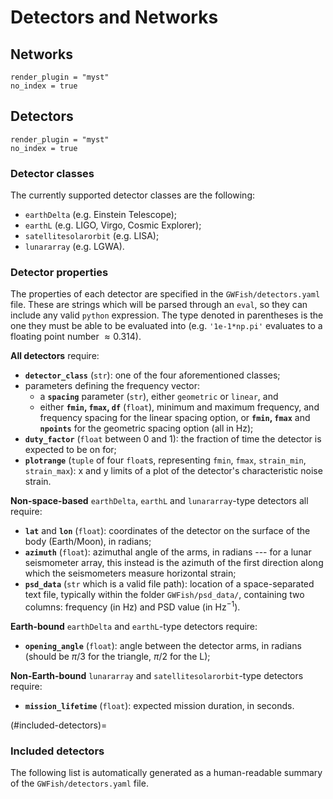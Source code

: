 # Detectors and Networks

## Networks

```{autodoc2-object} GWFish.modules.detection.Network
render_plugin = "myst"
no_index = true
```

## Detectors

```{autodoc2-object} GWFish.modules.detection.Detector
render_plugin = "myst"
no_index = true
```

### Detector classes

The currently supported detector classes are the following:

- `earthDelta` (e.g. Einstein Telescope);
- `earthL` (e.g. LIGO, Virgo, Cosmic Explorer);
- `satellitesolarorbit` (e.g. LISA);
- `lunararray` (e.g. LGWA).

### Detector properties

The properties of each detector are specified in the `GWFish/detectors.yaml` file.
These are strings which will be parsed through an `eval`, so they can include any 
valid `python` expression. The type denoted in parentheses is the one they must be able
to be evaluated into (e.g. `'1e-1*np.pi'` evaluates to a floating point number $\approx 0.314$).

__All detectors__ require:

- __`detector_class`__ (`str`): one of the four aforementioned classes;
- parameters defining the frequency vector:
    - a __`spacing`__ parameter (`str`), either `geometric` or `linear`, and
    - either __`fmin`, `fmax`, `df`__ (`float`), minimum and maximum frequency, and frequency spacing for the linear spacing option, or __`fmin`, `fmax`__ and __`npoints`__ for the geometric spacing option (all in Hz);
- __`duty_factor`__ (`float` between 0 and 1): the fraction of time the detector is expected to be on for;
- __`plotrange`__ (`tuple` of four `float`s, representing `fmin`, `fmax`, `strain_min`, `strain_max`): 
    x and y limits of a plot of the detector's characteristic noise strain.

__Non-space-based__ `earthDelta`, `earthL` and `lunararray`-type detectors all require:

- __`lat`__ and __`lon`__ (`float`): coordinates of the detector on the surface of the body (Earth/Moon), in radians;
- __`azimuth`__ (`float`): azimuthal angle of the arms, in radians --- for a lunar seismometer array, this instead is the azimuth of the first direction along which the seismometers measure horizontal strain;
- __`psd_data`__ (`str` which is a valid file path): location of a space-separated text file, typically within 
    the folder `GWFish/psd_data/`, containing two columns: frequency (in Hz) and PSD value (in $\text{Hz}^{-1}$).

__Earth-bound__ `earthDelta` and `earthL`-type detectors require:

- __`opening_angle`__ (`float`): angle between the detector arms, in radians 
    (should be $\pi/3$ for the triangle, $\pi/2$ for the L);

__Non-Earth-bound__ `lunararray` and `satellitesolarorbit`-type detectors require:

- __`mission_lifetime`__ (`float`): expected mission duration, in seconds.

(#included-detectors)=
### Included detectors

The following list is automatically generated as a human-readable 
summary of the `GWFish/detectors.yaml` file.

```{include} ../detectors_autogen.inc
```